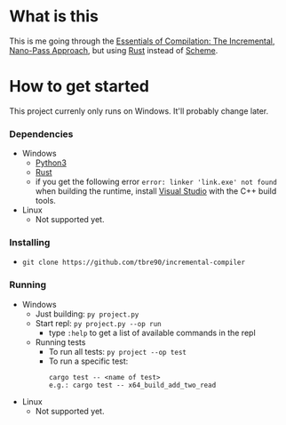 # What is this
This is me going through the [Essentials of Compilation: The Incremental, Nano-Pass Approach](https://iucompilercourse.github.io/IU-P423-P523-E313-E513-Fall-2020/), but using [Rust](https://en.wikipedia.org/wiki/Rust_(programming_language)) instead of [Scheme](https://en.wikipedia.org/wiki/Scheme_(programming_language)).

# How to get started
This project currenly only runs on Windows.
It'll probably change later.

### Dependencies
- Windows
    - [Python3](https://www.python.org/downloads/)
    - [Rust](https://www.rust-lang.org/)
    - if you get the following error `error: linker 'link.exe' not found` when building the runtime, install [Visual Studio](https://visualstudio.microsoft.com/thank-you-downloading-visual-studio/?sku=Community&rel=16) with the C++ build tools.
- Linux
    - Not supported yet.

### Installing
- `git clone https://github.com/tbre90/incremental-compiler`

### Running
- Windows
    - Just building: `py project.py`
    - Start repl: `py project.py --op run`
        - type `:help` to get a list of available commands in the repl
    - Running tests
        - To run all tests: `py project --op test`
        - To run a specific test:
            ```cd compiler
            cargo test -- <name of test>
            e.g.: cargo test -- x64_build_add_two_read
            ```
- Linux
    - Not supported yet.